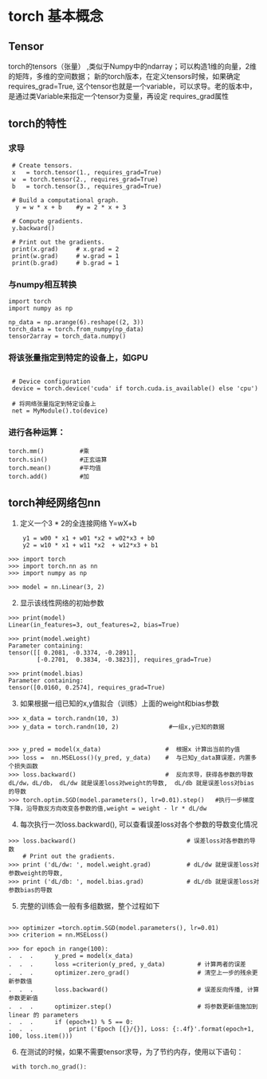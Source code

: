 # torch 基本概念

## Tensor

torch的tensors（张量） ,类似于Numpy中的ndarray；可以构造1维的向量，2维的矩阵，多维的空间数据； 
新的torch版本，在定义tensors时候，如果确定requires_grad=True, 这个tensor也就是一个variable，可以求导。老的版本中，是通过类Variable来指定一个tensor为变量，再设定 requires_grad属性

## torch的特性

### 求导

```
 # Create tensors.    
 x   = torch.tensor(1., requires_grad=True)     
 w  = torch.tensor(2., requires_grad=True) 
 b   = torch.tensor(3., requires_grad=True)    

 # Build a computational graph.    
  y = w * x + b    #y = 2 * x + 3    
 
 # Compute gradients.    
 y.backward()    

 # Print out the gradients.    
 print(x.grad)     # x.grad = 2     
 print(w.grad)     # w.grad = 1     
 print(b.grad)     # b.grad = 1

```

### 与numpy相互转换

```
import torch
import numpy as np

np_data = np.arange(6).reshape((2, 3))
torch_data = torch.from_numpy(np_data)
tensor2array = torch_data.numpy()

```

### 将该张量指定到特定的设备上，如GPU 

```

 # Device configuration
 device = torch.device('cuda' if torch.cuda.is_available() else 'cpu')

 # 将网络张量指定到特定设备上
 net = MyModule().to(device)

```

### 进行各种运算：

```
torch.mm()          #乘 
torch.sin()         #正玄运算
torch.mean()        #平均值
torch.add()         #加

```

## torch神经网络包nn

1. 定义一个3 * 2的全连接网络 Y=wX+b

```         
    y1 = w00 * x1 + w01 *x2 + w02*x3 + b0
    y2 = w10 * x1 + w11 *x2  + w12*x3 + b1
``` 

```
>>> import torch    
>>> import torch.nn as nn    
>>> import numpy as np

>>> model = nn.Linear(3, 2)

```

2. 显示该线性网络的初始参数

```
>>> print(model)
Linear(in_features=3, out_features=2, bias=True)

>>> print(model.weight)
Parameter containing:
tensor([[ 0.2081, -0.3374, -0.2891],
        [-0.2701,  0.3834, -0.3823]], requires_grad=True)
        
>>> print(model.bias)
Parameter containing:
tensor([0.0160, 0.2574], requires_grad=True)
```


3. 如果根据一组已知的x,y值拟合（训练）上面的weight和bias参数

```
>>> x_data = torch.randn(10, 3)    
>>> y_data = torch.randn(10, 2)              #一组x,y已知的数据    


>>> y_pred = model(x_data)                  #  根据x 计算出当前的y值
>>> loss =  nn.MSELoss()(y_pred, y_data)    #  与已知y_data算误差，内置多个损失函数
>>> loss.backward()                         #  反向求导，获得各参数的导数dL/dw，dL/db， dL/dw 就是误差loss对weight的导数,  dL/db 就是误差loss对bias的导数
>>> torch.optim.SGD(model.parameters(), lr=0.01).step()   #执行一步梯度下降，沿导数反方向改变各参数的值,weight = weight - lr * dL/dw

```

4. 每次执行一次loss.backward(), 可以查看误差loss对各个参数的导数变化情况

```
>>> loss.backward()                               # 误差loss对各参数的导数
    # Print out the gradients.    
>>> print ('dL/dw: ', model.weight.grad)          # dL/dw 就是误差loss对参数weight的导数,
>>> print ('dL/db: ', model.bias.grad)            # dL/db 就是误差loss对参数bias的导数

```

5. 完整的训练会一般有多组数据，整个过程如下

```

>>> optimizer =torch.optim.SGD(model.parameters(), lr=0.01)
>>> criterion = nn.MSELoss()  

>>> for epoch in range(100):
.  .  .      y_pred = model(x_data)
.  .  .      loss =criterion(y_pred, y_data)         # 计算两者的误差
.  .  .      optimizer.zero_grad()                   # 清空上一步的残余更新参数值
.  .  .      loss.backward()                         # 误差反向传播, 计算参数更新值
.  .  .      optimizer.step()                        # 将参数更新值施加到linear 的 parameters
.  .  .      if (epoch+1) % 5 == 0:    
.  .  .          print ('Epoch [{}/{}], Loss: {:.4f}'.format(epoch+1, 100, loss.item()))

```

6. 在测试的时候，如果不需要tensor求导，为了节约内存，使用以下语句：

```
 with torch.no_grad(): 
        

```







